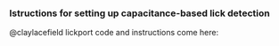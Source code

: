 ### Istructions for setting up capacitance-based lick detection

@claylacefield lickport code and instructions come here:
